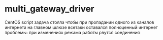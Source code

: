 # multi_gateway_driver
CentOS script
задача стояла чтобы при пропадании одного из каналов интернета на главном шлюзе всетаки оставался полноценный интернет
проблемы: при изменениях режама работы рвутся соединения
